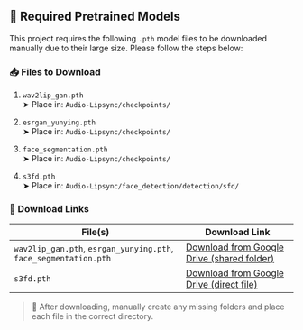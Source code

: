 ## 🔧 Required Pretrained Models

This project requires the following `.pth` model files to be downloaded manually due to their large size. Please follow the steps below:

### 📥 Files to Download

1. `wav2lip_gan.pth`  
   ➤ Place in: `Audio-Lipsync/checkpoints/`

2. `esrgan_yunying.pth`  
   ➤ Place in: `Audio-Lipsync/checkpoints/`

3. `face_segmentation.pth`  
   ➤ Place in: `Audio-Lipsync/checkpoints/`

4. `s3fd.pth`  
   ➤ Place in: `Audio-Lipsync/face_detection/detection/sfd/`

### 🔗 Download Links

| File(s) | Download Link |
|--------|----------------|
| `wav2lip_gan.pth`, `esrgan_yunying.pth`, `face_segmentation.pth` | [Download from Google Drive (shared folder)](https://drive.google.com/drive/folders/1tB_uz-TYMePRMZzrDMdShWUZZ0JK3SIZ) |
| `s3fd.pth` | [Download from Google Drive (direct file)](https://drive.google.com/file/d/1uNLYCPFFmO-og3WSHyFytJQLLYOwH5uY/view) |

> 📌 After downloading, manually create any missing folders and place each file in the correct directory.



